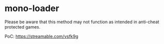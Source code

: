 # mono-loader

Please be aware that this method may not function as intended in anti-cheat protected games.

PoC:
https://streamable.com/vsfk9g
